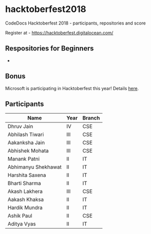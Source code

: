 # hacktoberfest2018

CodeDocs Hacktoberfest 2018 - participants, repositories and score

Register at - https://hacktoberfest.digitalocean.com/

## Respositories for Beginners

* 
## Bonus
Microsoft is participating in Hacktoberfest this year! Details [here](https://open.microsoft.com/2018/09/18/hacktoberfest-2018-microsoft/).

## Participants

| Name | Year | Branch |
| --- | --- | --- |
| Dhruv Jain | IV | CSE |
| Abhilash Tiwari | III | CSE |
| Aakanksha Jain | III | CSE |
| Abhishek Mohata | III | CSE |
| Manank Patni | II | IT |
| Abhimanyu Shekhawat | II | IT |
| Harshita Saxena | II | IT |
| Bharti Sharma | II | IT |
| Akash Lakhera | III | CSE |
| Aakash Khaksa | II | IT |
| Hardik Mundra | II | IT |
| Ashik Paul | II | CSE |
| Aditya Vyas | II | IT |
